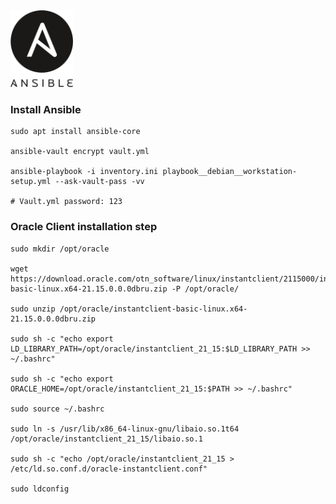 <img src="./resources/ansible-logo.png" alt="Ansible" width="100"/>

### Install Ansible

```shell
sudo apt install ansible-core

ansible-vault encrypt vault.yml

ansible-playbook -i inventory.ini playbook__debian__workstation-setup.yml --ask-vault-pass -vv

# Vault.yml password: 123
```

### Oracle Client installation step

```shell
sudo mkdir /opt/oracle

wget https://download.oracle.com/otn_software/linux/instantclient/2115000/instantclient-basic-linux.x64-21.15.0.0.0dbru.zip -P /opt/oracle/

sudo unzip /opt/oracle/instantclient-basic-linux.x64-21.15.0.0.0dbru.zip

sudo sh -c "echo export LD_LIBRARY_PATH=/opt/oracle/instantclient_21_15:$LD_LIBRARY_PATH >> ~/.bashrc"

sudo sh -c "echo export ORACLE_HOME=/opt/oracle/instantclient_21_15:$PATH >> ~/.bashrc"

sudo source ~/.bashrc

sudo ln -s /usr/lib/x86_64-linux-gnu/libaio.so.1t64 /opt/oracle/instantclient_21_15/libaio.so.1

sudo sh -c "echo /opt/oracle/instantclient_21_15 > /etc/ld.so.conf.d/oracle-instantclient.conf"

sudo ldconfig
```
